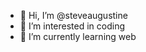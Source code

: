 - 👋 Hi, I’m @steveaugustine
- 👀 I’m interested in coding
- 🌱 I’m currently learning web


<!---
steveaugustine/steveaugustine is a ✨ special ✨ repository because its `README.md` (this file) appears on your GitHub profile.
You can click the Preview link to take a look at your changes.
--->
